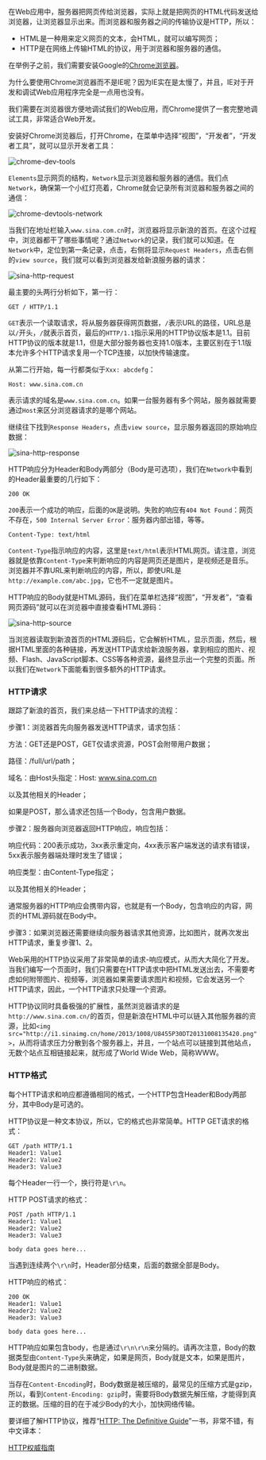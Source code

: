 在Web应用中，服务器把网页传给浏览器，实际上就是把网页的HTML代码发送给浏览器，让浏览器显示出来。而浏览器和服务器之间的传输协议是HTTP，所以：

- HTML是一种用来定义网页的文本，会HTML，就可以编写网页；
- HTTP是在网络上传输HTML的协议，用于浏览器和服务器的通信。

在举例子之前，我们需要安装Google的[Chrome浏览器](http://www.google.com/intl/zh-CN/chrome/)。

为什么要使用Chrome浏览器而不是IE呢？因为IE实在是太慢了，并且，IE对于开发和调试Web应用程序完全是一点用也没有。

我们需要在浏览器很方便地调试我们的Web应用，而Chrome提供了一套完整地调试工具，非常适合Web开发。

安装好Chrome浏览器后，打开Chrome，在菜单中选择“视图”，“开发者”，“开发者工具”，就可以显示开发者工具：

![chrome-dev-tools](http://www.liaoxuefeng.com/files/attachments/001399878215246e5c00e9142244698a91c5d558c5901a1000)

`Elements`显示网页的结构，`Network`显示浏览器和服务器的通信。我们点`Network`，确保第一个小红灯亮着，Chrome就会记录所有浏览器和服务器之间的通信：

![chrome-devtools-network](http://www.liaoxuefeng.com/files/attachments/001399878404470cf9e8257a27a4807b856b7dfa23f93a0000)

当我们在地址栏输入`www.sina.com.cn`时，浏览器将显示新浪的首页。在这个过程中，浏览器都干了哪些事情呢？通过`Network`的记录，我们就可以知道。在`Network`中，定位到第一条记录，点击，右侧将显示`Request Headers`，点击右侧的`view source`，我们就可以看到浏览器发给新浪服务器的请求：

![sina-http-request](http://www.liaoxuefeng.com/files/attachments/001399877287994279bc3d41b3040f985e3e8b838211465000)

最主要的头两行分析如下，第一行：

```
GET / HTTP/1.1

```

`GET`表示一个读取请求，将从服务器获得网页数据，`/`表示URL的路径，URL总是以`/`开头，`/`就表示首页，最后的`HTTP/1.1`指示采用的HTTP协议版本是1.1。目前HTTP协议的版本就是1.1，但是大部分服务器也支持1.0版本，主要区别在于1.1版本允许多个HTTP请求复用一个TCP连接，以加快传输速度。

从第二行开始，每一行都类似于`Xxx: abcdefg`：

```
Host: www.sina.com.cn

```

表示请求的域名是`www.sina.com.cn`。如果一台服务器有多个网站，服务器就需要通过`Host`来区分浏览器请求的是哪个网站。

继续往下找到`Response Headers`，点击`view source`，显示服务器返回的原始响应数据：

![sina-http-response](http://www.liaoxuefeng.com/files/attachments/0013998772979993bf20079a3d8452f9b44f9ec88f8a5c8000)

HTTP响应分为Header和Body两部分（Body是可选项），我们在`Network`中看到的Header最重要的几行如下：

```
200 OK

```

`200`表示一个成功的响应，后面的`OK`是说明。失败的响应有`404 Not Found`：网页不存在，`500 Internal Server Error`：服务器内部出错，等等。

```
Content-Type: text/html

```

`Content-Type`指示响应的内容，这里是`text/html`表示HTML网页。请注意，浏览器就是依靠`Content-Type`来判断响应的内容是网页还是图片，是视频还是音乐。浏览器并不靠URL来判断响应的内容，所以，即使URL是`http://example.com/abc.jpg`，它也不一定就是图片。

HTTP响应的Body就是HTML源码，我们在菜单栏选择“视图”，“开发者”，“查看网页源码”就可以在浏览器中直接查看HTML源码：

![sina-http-source](http://www.liaoxuefeng.com/files/attachments/001399877306431ffee0ff7d3fe48bb88da759bb977c1e0000)

当浏览器读取到新浪首页的HTML源码后，它会解析HTML，显示页面，然后，根据HTML里面的各种链接，再发送HTTP请求给新浪服务器，拿到相应的图片、视频、Flash、JavaScript脚本、CSS等各种资源，最终显示出一个完整的页面。所以我们在`Network`下面能看到很多额外的HTTP请求。

### HTTP请求

跟踪了新浪的首页，我们来总结一下HTTP请求的流程：

步骤1：浏览器首先向服务器发送HTTP请求，请求包括：

方法：GET还是POST，GET仅请求资源，POST会附带用户数据；

路径：/full/url/path；

域名：由Host头指定：Host: www.sina.com.cn

以及其他相关的Header；

如果是POST，那么请求还包括一个Body，包含用户数据。

步骤2：服务器向浏览器返回HTTP响应，响应包括：

响应代码：200表示成功，3xx表示重定向，4xx表示客户端发送的请求有错误，5xx表示服务器端处理时发生了错误；

响应类型：由Content-Type指定；

以及其他相关的Header；

通常服务器的HTTP响应会携带内容，也就是有一个Body，包含响应的内容，网页的HTML源码就在Body中。

步骤3：如果浏览器还需要继续向服务器请求其他资源，比如图片，就再次发出HTTP请求，重复步骤1、2。

Web采用的HTTP协议采用了非常简单的请求-响应模式，从而大大简化了开发。当我们编写一个页面时，我们只需要在HTTP请求中把HTML发送出去，不需要考虑如何附带图片、视频等，浏览器如果需要请求图片和视频，它会发送另一个HTTP请求，因此，一个HTTP请求只处理一个资源。

HTTP协议同时具备极强的扩展性，虽然浏览器请求的是`http://www.sina.com.cn/`的首页，但是新浪在HTML中可以链入其他服务器的资源，比如`<img src="http://i1.sinaimg.cn/home/2013/1008/U8455P30DT20131008135420.png">`，从而将请求压力分散到各个服务器上，并且，一个站点可以链接到其他站点，无数个站点互相链接起来，就形成了World Wide Web，简称WWW。

### HTTP格式

每个HTTP请求和响应都遵循相同的格式，一个HTTP包含Header和Body两部分，其中Body是可选的。

HTTP协议是一种文本协议，所以，它的格式也非常简单。HTTP GET请求的格式：

```
GET /path HTTP/1.1
Header1: Value1
Header2: Value2
Header3: Value3

```

每个Header一行一个，换行符是`\r\n`。

HTTP POST请求的格式：

```
POST /path HTTP/1.1
Header1: Value1
Header2: Value2
Header3: Value3

body data goes here...

```

当遇到连续两个`\r\n`时，Header部分结束，后面的数据全部是Body。

HTTP响应的格式：

```
200 OK
Header1: Value1
Header2: Value2
Header3: Value3

body data goes here...

```

HTTP响应如果包含body，也是通过`\r\n\r\n`来分隔的。请再次注意，Body的数据类型由`Content-Type`头来确定，如果是网页，Body就是文本，如果是图片，Body就是图片的二进制数据。

当存在`Content-Encoding`时，Body数据是被压缩的，最常见的压缩方式是gzip，所以，看到`Content-Encoding: gzip`时，需要将Body数据先解压缩，才能得到真正的数据。压缩的目的在于减少Body的大小，加快网络传输。

要详细了解HTTP协议，推荐“[HTTP: The Definitive Guide](http://shop.oreilly.com/product/9781565925090.do)”一书，非常不错，有中文译本：

[HTTP权威指南](http://t.cn/R7FguRq)